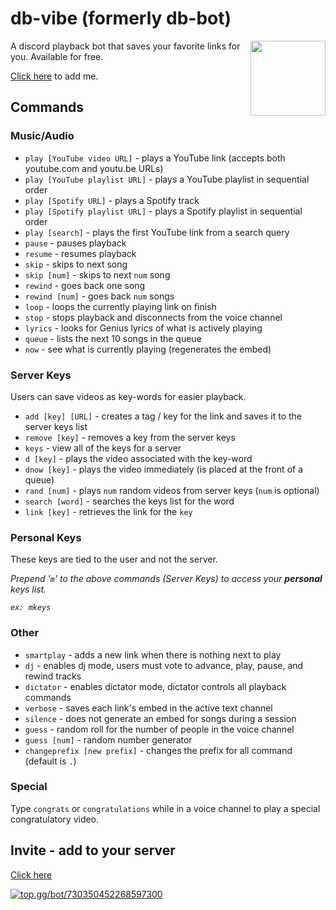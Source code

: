 # db-vibe (formerly db-bot)

<img align="right" src="assets/dbBotLogoBanner2.jpg" height=120 alt=" ">

A discord playback bot that saves your favorite links for you. Available for free.  

[Click here](https://discord.com/oauth2/authorize?client_id=987108278486065283&permissions=1076288&scope=bot) to add me.

## Commands

### Music/Audio
- `play [YouTube video URL]` - plays a YouTube link (accepts both youtube.com and youtu.be URLs)
- `play [YouTube playlist URL]` - plays a YouTube playlist in sequential order
- `play [Spotify URL]` - plays a Spotify track
- `play [Spotify playlist URL]` - plays a Spotify playlist in sequential order
- `play [search]` - plays the first YouTube link from a search query
- `pause` - pauses playback
- `resume` - resumes playback
- `skip` - skips to next song
- `skip [num]` - skips to next `num` song
- `rewind` - goes back one song
- `rewind [num]` - goes back `num` songs
- `loop` - loops the currently playing link on finish
- `stop` - stops playback and disconnects from the voice channel
- `lyrics` - looks for Genius lyrics of what is actively playing
- `queue` - lists the next 10 songs in the queue
- `now` - see what is currently playing (regenerates the embed)

### Server Keys
Users can save videos as key-words for easier playback.

- `add [key] [URL]` - creates a tag / key for the link and saves it to the server keys list
- `remove [key]` - removes a key from the server keys
- `keys` - view all of the keys for a server
- `d [key]` - plays the video associated with the key-word
- `dnow [key]` - plays the video immediately (is placed at the front of a queue)
- `rand [num]` - plays `num` random videos from server keys (`num` is optional)
- `search [word]` - searches the keys list for the word
- `link [key]` - retrieves the link for the `key`

### Personal Keys
These keys are tied to the user and not the server.

*Prepend  '`m`'  to the above commands (Server Keys) to access your **personal** keys list.*

*`ex: mkeys`*

### Other
- `smartplay` - adds a new link when there is nothing next to play
- `dj` - enables dj mode, users must vote to advance, play, pause, and rewind tracks
- `dictator` - enables dictator mode, dictator controls all playback commands
- `verbose` - saves each link's embed in the active text channel
- `silence` - does not generate an embed for songs during a session
- `guess` - random roll for the number of people in the voice channel
- `guess [num]` - random number generator
- `changeprefix [new prefix]` - changes the prefix for all command (default is `.`)  

### Special
Type `congrats` or `congratulations` while in a voice channel to play a special congratulatory video.


## Invite - add to your server
[Click here](https://discord.com/oauth2/authorize?client_id=987108278486065283&permissions=1076288&scope=bot) 

<a href="https://top.gg/bot/730350452268597300">
  <img src="https://top.gg/api/widget/730350452268597300.svg" alt="top.gg/bot/730350452268597300">
</a>
 
